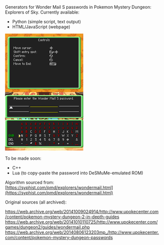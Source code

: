 Generators for Wonder Mail S passwords in Pokemon Mystery Dungeon: Explorers of Sky. Currently available:

- Python (simple script, text output)
- HTML/JavaScript (webpage)

![EnterPassword.png](EnterPassword.png)

To be made soon:

- C++
- Lua (to copy-paste the password into DeSMuMe-emulated ROM)

Algorithm sourced from: [https://syphist.com/pmd/explorers/wondermail.html](https://syphist.com/pmd/explorers/wondermail.html)

Original sources (all archived):

https://web.archive.org/web/20141009024914/http://www.upokecenter.com/content/pokemon-mystery-dungeon-2-in-depth-guides
https://web.archive.org/web/20141010110725/http://www.upokecenter.com/games/dungeon2/guides/wondermail.php
https://web.archive.org/web/20140806123203mp_/http://www.upokecenter.com/content/pokemon-mystery-dungeon-passwords
